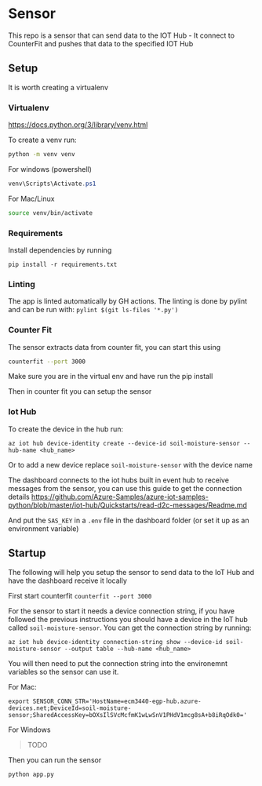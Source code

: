 Sensor
======

This repo is a sensor that can send data to the IOT Hub - It connect to CounterFit and pushes that data to the specified IOT Hub

## Setup

It is worth creating a virtualenv

### Virtualenv

https://docs.python.org/3/library/venv.html

To create a venv run:
```bash
python -m venv venv
```

For windows (powershell)
```powershell
venv\Scripts\Activate.ps1
```
For Mac/Linux
```bash
source venv/bin/activate
```

### Requirements

Install dependencies by running 

```
pip install -r requirements.txt
```

### Linting

The app is linted automatically by GH actions. The linting is done by pylint and can be run with: `pylint $(git ls-files '*.py')`

### Counter Fit

The sensor extracts data from counter fit, you can start this using

```bash
counterfit --port 3000
```

Make sure you are in the virtual env and have run the pip install

Then in counter fit you can setup the sensor

### Iot Hub

To create the device in the hub run:

```
az iot hub device-identity create --device-id soil-moisture-sensor --hub-name <hub_name>
```

Or to add a new device replace `soil-moisture-sensor` with the device name

The dashboard connects to the iot hubs built in event hub to receive messages from the sensor, you can  use this guide to get the connection details https://github.com/Azure-Samples/azure-iot-samples-python/blob/master/iot-hub/Quickstarts/read-d2c-messages/Readme.md

And put the `SAS_KEY` in a `.env` file in the dashboard folder (or set it up as an environment variable)

## Startup

The following will help you setup the sensor to send data to the IoT Hub and have the dashboard receive it locally

First start counterfit `counterfit --port 3000`

For the sensor to start it needs a device connection string, if you have followed the previous instructions you should have a device in the IoT hub 
called `soil-moisture-sensor`. You can get the connection string by running:

```
az iot hub device-identity connection-string show --device-id soil-moisture-sensor --output table --hub-name <hub_name>
```

You will then need to put the connection string into the environemnt variables so the sensor can use it.

For Mac:

```
export SENSOR_CONN_STR='HostName=ecm3440-egp-hub.azure-devices.net;DeviceId=soil-moisture-sensor;SharedAccessKey=bOXsIlSVcMcfmK1wLwSnV1PHdV1mcg8sA+b8iRqOdk0='
```

For Windows

> TODO

Then you can run the sensor

```
python app.py
```